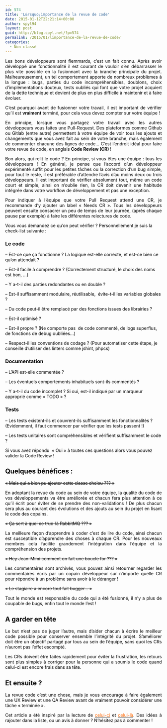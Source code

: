 ```yaml
---
id: 574
title: 'L&rsquo;importance de la revue de code'
date: 2015-01-12T22:21:14+00:00
author: spyl94
layout: post
guid: http://blog.spyl.net/?p=574
permalink: /2015/01/limportance-de-la-revue-de-code/
categories:
  - Non classé
---
```

<p style="text-align: justify;">
  <span style="color: #000000;">Les bons développeurs sont flemmards, c&rsquo;est un fait connu. Après avoir développé une fonctionnalité il est courant de vouloir s&rsquo;en débarrasser le plus vite possible en la fusionnant avec la branche principale du projet. Malheureusement, un tel comportement apporte de nombreux problèmes à la longue : bugs, parties du code incompréhensibles, doublons, choix d&rsquo;implémentations douteux, tests oubliés qui font que votre projet acquiert de la dette technique et devient de plus en plus difficile à maintenir et à faire évoluer.</span>
</p>

<p style="text-align: justify;">
  <span style="color: #000000;">C&rsquo;est pourquoi avant de fusionner votre travail, il est important de vérifier qu&rsquo;il est <strong>vraiment</strong> terminé, pour cela vous devez compter sur votre équipe !</span>
</p>

<p style="text-align: justify;">
  <span style="color: #000000;">En principe, lorsque vous partagez votre travail avec les autres développeurs vous faites une Pull-Request. Des plateformes comme Github ou Gitlab (entre autre) permettent à votre équipe de voir tous les ajouts et changements que vous avez fait au sein de votre branche, mais également de commenter chacune des lignes de code&#8230; C&rsquo;est l&rsquo;endroit idéal pour faire votre revue de code, en anglais <strong>Code Review (CR) </strong>!</span>
</p>

<p style="text-align: justify;">
  <span style="color: #000000;">Bon alors, qui relit le code ? En principe, si vous êtes une équipe : tous les développeurs ! En général, je pense que l&rsquo;accord d&rsquo;un développeur expérimenté suffit pour les petites tâches ou la correction d&rsquo;un bug simple, pour tout le reste, il est préférable d&rsquo;attendre l&rsquo;avis d&rsquo;au moins deux ou trois développeurs. Il est important de vérifier absolument tout, même un code court et simple, ainsi on n&rsquo;oublie rien, la CR doit devenir une habitude intégrée dans votre workflow de développement et pas une exception.</span>
</p>

<p style="text-align: justify;">
  <span style="color: #000000;">Pour indiquer à l&rsquo;équipe que votre Pull Request attend une CR, je recommande d&rsquo;y ajouter un label « Needs CR ». Tous les développeurs peuvent ensuite consacrer un peu de temps de leur journée, (après chaque pause par exemple) à faire les différentes relectures de code.</span>
</p>

<span style="color: #000000;">Vous vous demandez ce qu&rsquo;on peut vérifier ? Personnellement je suis la check-list suivante :</span>

### <span style="color: #000000;"><strong>Le code</strong></span>

<span style="color: #000000;">&#8211; Est-ce que ça fonctionne ? La logique est-elle correcte, et est-ce bien ce qu&rsquo;on attendait ?</span>

<span style="color: #000000;">&#8211; Est-il facile à comprendre ? (Correctement structuré, le choix des noms est bon, &#8230;)</span>

<span style="color: #000000;">&#8211; Y a-t-il des parties redondantes ou en double ?</span>

<span style="color: #000000;">&#8211; Est-il suffisamment modulaire, réutilisable,  évite-t-il les variables globales ?</span>

<span style="color: #000000;">&#8211; Du code peut-il être remplacé par des fonctions issues des librairies ?</span>

<span style="color: #000000;">&#8211; Est-il optimisé ?</span>

<span style="color: #000000;">&#8211; Est-il propre ? (Ne comporte pas  de code commenté, de logs superflus, de fonctions de debug oubliées&#8230;)</span>

<span style="color: #000000;">&#8211; Respect-il les conventions de codage ? (Pour automatiser cette étape, je conseille d&rsquo;utiliser des linters comme jshint, phpcs)</span>

<h3 class="tw-data-text vk_txt tw-ta tw-text-small " dir="ltr" data-placeholder="Traduction">
  <span style="color: #000000;"><strong>Documentation</strong></span>
</h3>

<p class="tw-data-text vk_txt tw-ta tw-text-small " dir="ltr" data-placeholder="Traduction">
  <span style="color: #000000;">&#8211; L&rsquo;API est-elle commentée ?</span>
</p>

<p class="tw-data-text vk_txt tw-ta tw-text-small " dir="ltr" data-placeholder="Traduction">
  <span style="color: #000000;">&#8211; Les éventuels comportements inhabituels sont-ils commentés ?</span>
</p>

<p class="tw-data-text vk_txt tw-ta tw-text-small " dir="ltr" data-placeholder="Traduction">
  <span style="color: #000000;">&#8211; Y a-t-il du code incomplet ? Si oui, est-il indiqué par un marqueur approprié comme « TODO » ?</span>
</p>

### <span style="color: #000000;"><strong>Tests</strong></span>

<p class="tw-data-text vk_txt tw-ta tw-text-small " dir="ltr" data-placeholder="Traduction">
  <span style="color: #000000;">&#8211; Les tests existent-ils et couvrent-ils suffisamment les fonctionnalités ? (Evidemment, il faut commencer par vérifier que les tests passent !)</span>
</p>

<p class="tw-data-text vk_txt tw-ta tw-text-small " dir="ltr" data-placeholder="Traduction">
  <span style="color: #000000;">&#8211; Les tests unitaires sont compréhensibles et vérifient suffisamment le code ?</span>
</p>

<p class="tw-data-text vk_txt tw-ta tw-text-small " dir="ltr" data-placeholder="Traduction">
  <span style="color: #000000;">Si vous avez répondu  « Oui » à toutes ces questions alors vous pouvez valider la Code Review !</span>
</p>

<h2 id="tw-target-text" class="tw-data-text vk_txt tw-ta tw-text-small " dir="ltr" data-placeholder="Traduction">
  <span style="color: #000000;"><strong>Quelques bénéfices :</strong></span>
</h2>

<p class="tw-data-text vk_txt tw-ta tw-text-small " dir="ltr" style="text-align: justify;" data-placeholder="Traduction">
  <span style="color: #000000;"><del>« Mais qui a bien pu ajouter cette classe chelou ??? »</del></span>
</p>

<p class="tw-data-text vk_txt tw-ta tw-text-small " dir="ltr" style="text-align: justify;" data-placeholder="Traduction">
  <span style="color: #000000;">En adoptant la revue du code au sein de votre équipe, la qualité du code de vos développements va être améliorée et chacun fera plus attention à ce qu&rsquo;il écrit pour éviter de se prendre des non-validations ! De plus chacun sera plus au courant des évolutions et des ajouts au sein du projet en lisant le code des copains.</span>
</p>

<p class="tw-data-text vk_txt tw-ta tw-text-small " dir="ltr" style="text-align: justify;" data-placeholder="Traduction">
  <span style="color: #000000;"><del>« Ça sert à quoi ce truc-là RabbitMQ ??? »</del></span>
</p>

<p style="text-align: justify;">
  <span style="color: #000000;">La meilleure façon d&rsquo;apprendre à coder c&rsquo;est de lire du code, ainsi chacun est susceptible d&rsquo;apprendre des choses à chaque CR. Pour les nouveaux membres cela facilite grandement l&rsquo;intégration dans l&rsquo;équipe et la compréhension des projets.</span>
</p>

<p style="text-align: justify;">
  <span style="color: #000000;"><del>« Hey Jean-Mimi comment on fait une boucle for ??? »</del></span>
</p>

<p style="text-align: justify;">
  <span style="color: #000000;">Les commentaires sont archivés, vous pouvez ainsi retourner regarder les commentaires écris par un copain développeur sur n&rsquo;importe quelle CR pour répondre à un problème sans avoir à le déranger !</span>
</p>

<p style="text-align: justify;">
  <span style="color: #000000;"><del>« Le stagiaire a encore tout fait bugger&#8230; »</del></span>
</p>

<p style="text-align: justify;">
  <span style="color: #000000;">Tout le monde est responsable du code qui a été fusionné, il n&rsquo;y a plus de coupable de bugs, enfin tout le monde l&rsquo;est !</span>
</p>

<h2 style="text-align: justify;">
  <span style="color: #000000;"><strong>A garder en tête</strong></span>
</h2>

<p style="text-align: justify;">
  <span style="color: #000000;">Le but n&rsquo;est pas de juger l&rsquo;autre, mais d&rsquo;aider chacun à écrire le meilleur code possible pour conserver ensemble l&rsquo;intégrité du projet. S&rsquo;améliorer doit être un objectif partagé par tous au sein de l&rsquo;équipe, sans quoi les CRs n&rsquo;auront pas l’effet escompté.</span>
</p>

<p id="tw-target-text" class="tw-data-text vk_txt tw-ta tw-text-small " dir="ltr" style="color: #212121; text-align: justify;" data-placeholder="Traduction">
  <span style="color: #000000;">Les CRs doivent être faites rapidement pour éviter la frustration, les retours sont plus simples à corriger pour la personne qui a soumis le code quand celui-ci est encore frais dans sa tête.</span>
</p>

<h2 class="tw-data-text vk_txt tw-ta tw-text-small " dir="ltr" style="color: #212121; text-align: justify;" data-placeholder="Traduction">
  <span style="color: #000000;"><strong>Et ensuite ?</strong></span>
</h2>

<p class="tw-data-text vk_txt tw-ta tw-text-small " dir="ltr" style="color: #212121; text-align: justify;" data-placeholder="Traduction">
  <span style="color: #000000;">La revue code c&rsquo;est une chose, mais je vous encourage à faire également une UX Review et une QA Review avant de vraiment pouvoir considérer une tâche « terminée ».</span>
</p>

<p style="text-align: justify;">
  <span style="color: #000000;">Cet article a été inspiré par la lecture de <span style="color: #ff6600;"><a href="http://matthewmachuga.com/blog/2015/code-review-processes.html"><span style="color: #ff6600;">celui-ci</span></a> </span>et <span style="color: #ff6600;"><a href="http://blog.fogcreek.com/increase-defect-detection-with-our-code-review-checklist-example/"><span style="color: #ff6600;">celui-là</span></a></span>. Des idées à rajouter dans la liste, ou un avis à donner ? N&rsquo;hésitez pas à commenter !</span>
</p>